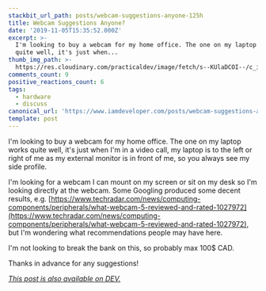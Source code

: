 ```yaml
---
stackbit_url_path: posts/webcam-suggestions-anyone-125h
title: Webcam Suggestions Anyone?
date: '2019-11-05T15:35:52.000Z'
excerpt: >-
  I'm looking to buy a webcam for my home office. The one on my laptop works
  quite well, it's just when...
thumb_img_path: >-
  https://res.cloudinary.com/practicaldev/image/fetch/s--KUlaDCOI--/c_imagga_scale,f_auto,fl_progressive,h_420,q_auto,w_1000/https://thepracticaldev.s3.amazonaws.com/i/5l6xundreqtk25dgj83u.JPG
comments_count: 9
positive_reactions_count: 6
tags:
  - hardware
  - discuss
canonical_url: 'https://www.iamdeveloper.com/posts/webcam-suggestions-anyone-125h/'
template: post
---
```



I'm looking to buy a webcam for my home office. The one on my laptop works quite well, it's just when I'm in a video call, my laptop is to the left or right of me as my external monitor is in front of me, so you always see my side profile.

I'm looking for a webcam I can mount on my screen or sit on my desk so I'm looking directly at the webcam. Some Googling produced some decent results, e.g. [https://www.techradar.com/news/computing-components/peripherals/what-webcam-5-reviewed-and-rated-1027972](https://www.techradar.com/news/computing-components/peripherals/what-webcam-5-reviewed-and-rated-1027972), but I'm wondering what recommendations people may have here.

I'm not looking to break the bank on this, so probably max 100$ CAD.

Thanks in advance for any suggestions!

*[This post is also available on DEV.](https://dev.to/nickytonline/webcam-suggestions-anyone-125h)*


<script>
const parent = document.getElementsByTagName('head')[0];
const script = document.createElement('script');
script.type = 'text/javascript';
script.src = 'https://cdnjs.cloudflare.com/ajax/libs/iframe-resizer/4.1.1/iframeResizer.min.js';
script.charset = 'utf-8';
script.onload = function() {
    window.iFrameResize({}, '.liquidTag');
};
parent.appendChild(script);
</script>    
